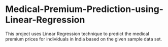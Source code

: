 # Medical-Premium-Prediction-using-Linear-Regression

This project uses Linear Regression technique to predict the medical premium prices for individuals in India based on the given sample data set.

